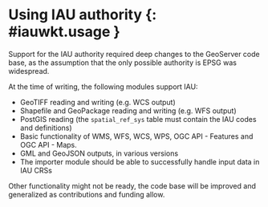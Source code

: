 # Using IAU authority {: #iauwkt.usage }

Support for the IAU authority required deep changes to the GeoServer code base, as the assumption that the only possible authority is EPSG was widespread.

At the time of writing, the following modules support IAU:

-   GeoTIFF reading and writing (e.g. WCS output)
-   Shapefile and GeoPackage reading and writing (e.g. WFS output)
-   PostGIS reading (the `spatial_ref_sys` table must contain the IAU codes and definitions)
-   Basic functionality of WMS, WFS, WCS, WPS, OGC API - Features and OGC API - Maps.
-   GML and GeoJSON outputs, in various versions
-   The importer module should be able to successfully handle input data in IAU CRSs

Other functionality might not be ready, the code base will be improved and generalized as contributions and funding allow.
